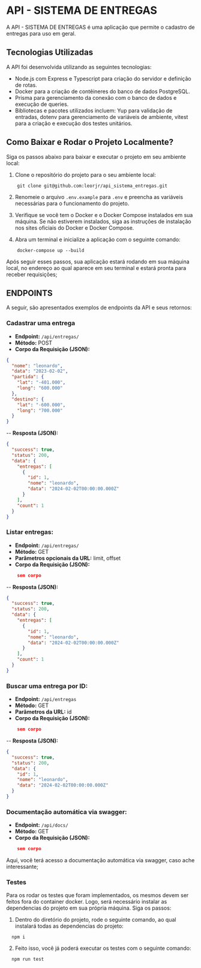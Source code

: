 # API - SISTEMA DE ENTREGAS

A API - SISTEMA DE ENTREGAS é uma aplicação que permite o cadastro de entregas para uso em geral.

## Tecnologias Utilizadas

A API foi desenvolvida utilizando as seguintes tecnologias:

- Node.js com Express e Typescript para criação do servidor e definição de rotas.
- Docker para a criação de contêineres do banco de dados PostgreSQL.
- Prisma para gerenciamento da conexão com o banco de dados e execução de queries.
- Bibliotecas e pacotes utilizados incluem: Yup para validação de entradas, dotenv para gerenciamento de variáveis de ambiente, vitest para a criação e execução dos testes unitários.

## Como Baixar e Rodar o Projeto Localmente?

Siga os passos abaixo para baixar e executar o projeto em seu ambiente local:

1. Clone o repositório do projeto para o seu ambiente local:

```
    git clone git@github.com:leorjr/api_sistema_entregas.git
```

2. Renomeie o arquivo `.env.example` para `.env` e preencha as variáveis necessárias para o funcionamento do projeto.

3. Verifique se você tem o Docker e o Docker Compose instalados em sua máquina. Se não estiverem instalados, siga as instruções de instalação nos sites oficiais do Docker e Docker Compose.

4. Abra um terminal e inicialize a aplicação com o seguinte comando:

```
    docker-compose up --build
```

Após seguir esses passos, sua aplicação estará rodando em sua máquina local, no endereço ao qual aparece em seu terminal e estará pronta para receber requisições;

## ENDPOINTS

A seguir, são apresentados exemplos de endpoints da API e seus retornos:

### Cadastrar uma entrega

- **Endpoint:** `/api/entregas/`
- **Método:** POST
- **Corpo da Requisição (JSON):**

```json
{
  "nome": "leonardo",
  "data": "2023-02-02",
  "partida": {
    "lat": "-401.000",
    "long": "600.000"
  },
  "destino": {
    "lat": "-600.000",
    "long": "700.000"
  }
}
```

-- **Resposta (JSON):**

```json
{
  "success": true,
  "status": 200,
  "data": {
    "entregas": [
      {
        "id": 1,
        "nome": "leonardo",
        "data": "2024-02-02T00:00:00.000Z"
      }
    ],
    "count": 1
  }
}
```

### Listar entregas:

- **Endpoint:** `/api/entregas/`
- **Método:** GET
- **Parâmetros opcionais da URL:** limit, offset
- **Corpo da Requisição (JSON):**

```json
    sem corpo
```

-- **Resposta (JSON):**

```json
{
  "success": true,
  "status": 200,
  "data": {
    "entregas": [
      {
        "id": 1,
        "nome": "leonardo",
        "data": "2024-02-02T00:00:00.000Z"
      }
    ],
    "count": 1
  }
}
```

### Buscar uma entrega por ID:

- **Endpoint:** `/api/entregas`
- **Método:** GET
- **Parâmetros da URL:** id
- **Corpo da Requisição (JSON):**

```json
    sem corpo
```

-- **Resposta (JSON):**

```json
{
  "success": true,
  "status": 200,
  "data": {
    "id": 1,
    "nome": "leonardo",
    "data": "2024-02-02T00:00:00.000Z"
  }
}
```

### Documentação automática via swagger:

- **Endpoint:** `/api/docs/`
- **Método:** GET
- **Corpo da Requisição (JSON):**

```json
    sem corpo
```

Aqui, você terá acesso a documentação automática via swagger, caso ache interessante;

### Testes

Para os rodar os testes que foram implementados, os mesmos devem ser feitos fora do container docker. Logo, será necessário instalar as dependencias do projeto em sua própria máquina. Siga os passos:

1. Dentro do diretório do projeto, rode o seguinte comando, ao qual instalará todas as dependencias do projeto:

```
  npm i
```

2. Feito isso, você já poderá executar os testes com o seguinte comando:

```
  npm run test
```
